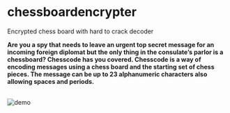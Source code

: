 # chessboardencrypter
Encrypted chess board with hard to crack decoder

<strong>
Are you a spy that needs to leave an urgent top secret message for an incoming foreign diplomat but the only thing in the consulate’s parlor is a chessboard? Chesscode has you covered.
Chesscode is a way of encoding messages using a chess board and the starting set of chess pieces. The message can be up to 23 alphanumeric characters also allowing spaces and periods.
</strong>
<br/>
<br/>

![demo](https://user-images.githubusercontent.com/45715538/185772308-7077d116-1eb7-41c9-8860-00e26a837e1d.gif)

